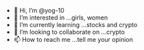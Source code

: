 - 👋 Hi, I’m @yog-10
- 👀 I’m interested in ...girls, women 
- 🌱 I’m currently learning ...stocks and crypto
- 💞️ I’m looking to collaborate on ...crypto
- 📫 How to reach me ...tell me your opinion 

<!---
yog-10/yog-10 is a ✨ special ✨ repository because its `README.md` (this file) appears on your GitHub profile.
You can click the Preview link to take a look at your changes.
--->

